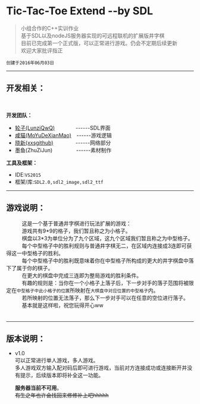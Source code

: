 # Tic-Tac-Toe Extend --by SDL  

> 小组合作的C++实训作业  
> 基于SDL以及nodeJS服务器实现的可远程联机的扩展版井字棋  
> 目前已完成第一个正式版，可以正常进行游戏。仍会不定期后续更新  
> 欢迎大家批评指正

`创建于2016年06月03日`  

---

## 开发相关：  
   
   <br>

**开发团队：**  

* [轮子(LunziQwQ)](https://github.com/LunziQwQ)　　　　------SDL界面  
* [咸猫(MoYuDeXianMao)](https://github.com/MoYuDeXianMao)　------游戏逻辑  
* [晓新(xxsgithub)](https://github.com/xxsgithub) 　　　　------网络部分  
* 墨鱼(ZhuZiJun) 　　　　  ------素材制作

**工具及框架：**

* IDE:`VS2015`  
* 框架/库:`SDL2.0,sdl2_image,sdl2_ttf`  
    

---

## 游戏说明：  
　　　这是一个基于普通井字棋进行玩法扩展的游戏：  
　　　游戏共有9\*9的格子，我们暂且称之为小格子。  
　　　棋盘以3\*3为单位分为了九个区域，这九个区域我们暂且称之为中型格子。    
　　　每个中型格子中的胜利规则与普通井字棋无二，在区域内连接成3连即可获得这一中型格子的胜利。    
　　　每个中型格子中的胜利既意味着你在中型格子所构成的更大的井字棋盘中落下了属于你的棋子。    
　　　在更大的棋盘中完成三连即为整局游戏的胜利条件。    
　　　有趣的规则是：当你在一个小格子上落子后，下一步对手的落子范围将被限定在`中型格子中此小格子的位置`所映射在`大棋盘中对应位置的中型格子`内。    
　　　若所映射的位置无法落子，那么下一步对手可以在任意的空位进行落子。    
　　　基本就是这样啦，祝您玩得开心ww    
　　　<br>

---

## 版本说明：  

* v1.0   
        可以正常进行单人游戏，多人游戏。  
        多人游戏双方输入配对码后即可进行游戏，当前对方连接成功或连接断开并没有提示，后续版本即将补全这一功能。  
        
       **服务器当前不可用**。  
       ~~有生之年也许会找回来修修补上吧hhhhh~~
